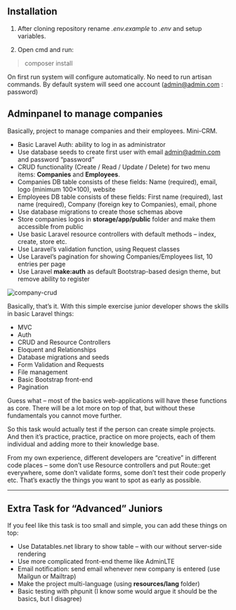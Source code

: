 ## Installation

1. After cloning repository rename *.env.example* to *.env* and setup variables.

2. Open cmd and run:

> composer install

On first run system will configure automatically. No need to run artisan commands. By default system will seed one account (admin@admin.com : password)

## Adminpanel to manage companies

Basically, project to manage companies and their employees. Mini-CRM.

*   Basic Laravel Auth: ability to log in as administrator
*   Use database seeds to create first user with email admin@admin.com and password “password”
*   CRUD functionality (Create / Read / Update / Delete) for two menu items: **Companies** and **Employees**.
*   Companies DB table consists of these fields: Name (required), email, logo (minimum 100×100), website
*   Employees DB table consists of these fields: First name (required), last name (required), Company (foreign key to Companies), email, phone
*   Use database migrations to create those schemas above
*   Store companies logos in **storage/app/public** folder and make them accessible from public
*   Use basic Laravel resource controllers with default methods – index, create, store etc.
*   Use Laravel’s validation function, using Request classes
*   Use Laravel’s pagination for showing Companies/Employees list, 10 entries per page
*   Use Laravel **make:auth** as default Bootstrap-based design theme, but remove ability to register

![company-crud](https://laraveldaily.com/wp-content/uploads/2018/02/company-crud-1024x505.png)

Basically, that’s it. With this simple exercise junior developer shows the skills in basic Laravel things:

*   MVC
*   Auth
*   CRUD and Resource Controllers
*   Eloquent and Relationships
*   Database migrations and seeds
*   Form Validation and Requests
*   File management
*   Basic Bootstrap front-end
*   Pagination

Guess what – most of the basics web-applications will have these functions as core. There will be a lot more on top of that, but without these fundamentals you cannot move further.

So this task would actually test if the person can create simple projects. And then it’s practice, practice, practice on more projects, each of them individual and adding more to their knowledge base.

From my own experience, different developers are “creative” in different code places – some don’t use Resource controllers and put Route::get everywhere, some don’t validate forms, some don’t test their code properly etc. That’s exactly the things you want to spot as early as possible.

* * *

## Extra Task for “Advanced” Juniors

If you feel like this task is too small and simple, you can add these things on top:

*   Use Datatables.net library to show table – with our without server-side rendering
*   Use more complicated front-end theme like AdminLTE
*   Email notification: send email whenever new company is entered (use Mailgun or Mailtrap)
*   Make the project multi-language (using **resources/lang** folder)
*   Basic testing with phpunit (I know some would argue it should be the basics, but I disagree)
